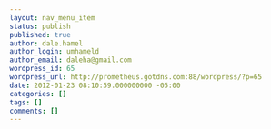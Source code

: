 ```yaml
---
layout: nav_menu_item
status: publish
published: true
author: dale.hamel
author_login: umhameld
author_email: daleha@gmail.com
wordpress_id: 65
wordpress_url: http://prometheus.gotdns.com:88/wordpress/?p=65
date: 2012-01-23 08:10:59.000000000 -05:00
categories: []
tags: []
comments: []
---
```

 
